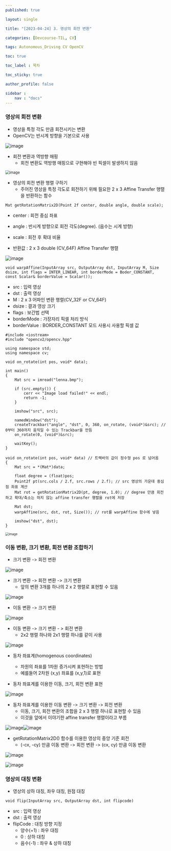 ```yaml
---
published: true

layout: single

title: "[2023-04-24] 3. 영상의 회전 변환"

categories: [Devcourse-TIL, CV]

tags: Autonomous_Driving CV OpenCV

toc: true

toc_label : 목차

toc_sticky: true

author_profile: false

sidebar :
    nav : "docs"
---
```


### 영상의 회전 변환

- 영상을 특정 각도 만큼 회전시키는 변환
- OpenCV는 반시계 방향을 기본으로 사용

![image](https://user-images.githubusercontent.com/116723552/234502057-46c96025-d50c-4e02-8079-03915b7e6854.png)



- 회전 변환과 역방향 매핑
  - 회전 변환도 역방행 매핑으로 구현해야 빈 픽셀이 발생하지 않음

<img src="https://user-images.githubusercontent.com/116723552/234504920-a6bf814a-fc6f-4136-b8f7-c4136ef9d4e8.png" alt="image" style="zoom:80%;" />



- 영상의 회전 변환 행렬 구하기
  - 주어진 영상을 특정 각도로 회전하기 위해 필요한 2 x 3 Affine Transfer 행렬을 반환하는 함수

```
Mat getRotationMatrix2D(Point 2f center, double angle, double scale);
```

- center : 회전 중심 좌표
- angle : 반시계 방향으로 회전 각도(degree). (음수는 시계 방향)

- scale : 회전 후 확대 비율
- 반환값 : 2 x 3 double (CV_64F) Affine Transfer 행렬

![image](https://user-images.githubusercontent.com/116723552/234506407-262deeb6-614b-461a-94e5-fe67c3f54c13.png)



``` 
void warpAffine(InputArray src, OutputArray dst, InputArray M, Size dsize, int flags = INTER_LINEAR, int borderMode = Boder_CONSTANT, const Scalar& borderValue = Scalar());
```

- src : 입력 영상
- dst : 출력 영상
- M : 2 x 3 어파인 변환 행렬(CV_32F or CV_64F)
- dsize : 결과 영상 크기
- flags : 보간법 선택
- borderMode : 가장자리 픽셀 처리 방식
- borderValue : BORDER_CONSTANT 모드 사용시 사용할 픽셀 값



```
#include <iostream>
#include "opencv2/opencv.hpp"

using namespace std;
using namespace cv;

void on_rotate(int pos, void* data);

int main()
{
	Mat src = imread("lenna.bmp");

	if (src.empty()) {
		cerr << "Image load failed!" << endl;
		return -1;
	}

	imshow("src", src);

	namedWindow("dst");
	createTrackbar("angle", "dst", 0, 360, on_rotate, (void*)&src); // 0부터 360까지 움직일 수 있는 Trackbar을 만듬
	on_rotate(0, (void*)&src);

	waitKey();
}

void on_rotate(int pos, void* data) // 트랙바의 값이 정수형 pos 로 넘어옴
{
	Mat src = *(Mat*)data;

	float degree = (float)pos;
	Point2f pt(src.cols / 2.f, src.rows / 2.f); // src 영상의 가운데 중심점 좌표 계산
	Mat rot = getRotationMatrix2D(pt, degree, 1.0); // degree 만큼 회전하고 확대/축소는 하지 않는 affine transfer 행렬을 rot에 저장

	Mat dst;
	warpAffine(src, dst, rot, Size()); // rot를 warpAffine 함수에 넣음

	imshow("dst", dst);
}
```

<img src="https://user-images.githubusercontent.com/116723552/234510807-f0083a0c-9d66-477a-bd0f-e066b62c2ab8.png" alt="image" style="zoom: 67%;" />



### 이동 변환, 크기 변환, 회전 변환 조합하기



- 크기 변환 -> 회전 변환

![image](https://user-images.githubusercontent.com/116723552/234512979-ee475fae-6ee0-4554-b68d-dee7834f0615.png)



- 크기 변환 -> 회전 변환 -> 크기 변환
  - 앞의 변환 3개를 하나의 2 x 2 행렬로 표현할 수 있음

![image](https://user-images.githubusercontent.com/116723552/234513180-ae9c9ab1-3dbb-4521-8296-1220885bb9e3.png)



- 이동 변환 -> 크기 변환 

![image](https://user-images.githubusercontent.com/116723552/234513816-b7fb1ce4-e830-42c6-9c88-b50121beb186.png)



- 이동 변환 -> 크기 변환 - > 회전 변환
  - 2x2 행렬 하나와 2x1 행렬 하나를 같이 사용

![image](https://user-images.githubusercontent.com/116723552/234513963-71aeaf4f-b4dc-4312-a98c-b558ef503afc.png)



- 동차 좌표계(homogenous coordinates)
  - 차원의 좌표를 1차원 증가시켜 표현하는 방법
  - 예를들어 2차원 (x,y) 좌표를 (x,y,1)로 표현

- 동차 좌표계를 이용한 이동, 크기, 회전 변환 표현

![image](https://user-images.githubusercontent.com/116723552/234514786-76c38afd-189e-4fe3-b3b0-6d1e9dad43a6.png)

- 동차 좌표계를 이용한 이동 변환 -> 크기 변환 -> 회전 변환
  - 이동, 크기, 회전 변환의 조합을 2 x 3 행렬 하나로 표현할 수 있음
  - 이것을 앞에서 이야기한 affine transfer 행렬이라고 부름

![image](https://user-images.githubusercontent.com/116723552/234515432-cb1f58f9-529d-4085-8039-37d9b9103d1c.png)![image](https://user-images.githubusercontent.com/116723552/234515504-2087b1d1-64a6-4e1d-ad8c-7454a11b15d1.png)



- getRotationMatrix2D() 함수를 이용한 영상의 중앙 기준 회전
  - (-cx, -cy) 만큼 이동 변환 -> 회전 변환 -> (cx, cy) 만큼 이동 변환

![image](https://user-images.githubusercontent.com/116723552/234624469-8175c8a6-54bd-46ea-9d3f-2b2d879b3018.png)

![image](https://user-images.githubusercontent.com/116723552/234633029-a8489470-c123-45cc-b0d8-f8c41d30ca3a.png)

### 영상의 대칭 변환

- 영상의 상하 대칭, 좌우 대칭, 원점 대칭

```
void flip(InputArray src, OutputArray dst, int flipcode)
```

- src : 입력 영상
- dst : 출력 영상
- flipCode : 대칭 방향 지정
  - 양수(+1) : 좌우 대칭
  - 0 : 상하 대칭
  - 음수(-1) : 좌우 & 상하 대칭
